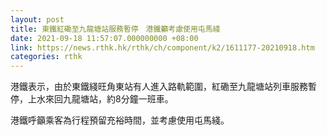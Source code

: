 ```yaml
---
layout: post
title: 東鐵紅磡至九龍塘站服務暫停　港鐵籲考慮使用屯馬綫
date: 2021-09-18 11:57:07.000000000 +08:00
link: https://news.rthk.hk/rthk/ch/component/k2/1611177-20210918.htm
categories: rthk
---
```


港鐵表示，由於東鐵綫旺角東站有人進入路軌範圍，紅磡至九龍塘站列車服務暫停，上水來回九龍塘站，約8分鐘一班車。

港鐵呼籲乘客為行程預留充裕時間，並考慮使用屯馬綫。
